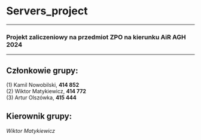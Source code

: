 # Servers_project
-----
### Projekt zaliczeniowy na przedmiot ZPO na kierunku AiR AGH 2024
-----
Członkowie grupy:
--
(1) Kamil Nowobilski, **414 852**  
(2) Wiktor Matykiewicz, **414 772**  
(3) Artur Olszówka, **415 444**

Kierownik grupy:
--
_Wiktor Matykiewicz_
